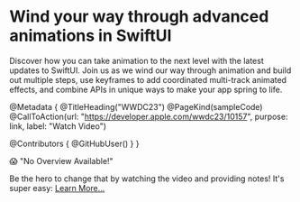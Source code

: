 # Wind your way through advanced animations in SwiftUI

Discover how you can take animation to the next level with the latest updates to SwiftUI. Join us as we wind our way through animation and build out multiple steps, use keyframes to add coordinated multi-track animated effects, and combine APIs in unique ways to make your app spring to life.

@Metadata {
   @TitleHeading("WWDC23")
   @PageKind(sampleCode)
   @CallToAction(url: "https://developer.apple.com/wwdc23/10157", purpose: link, label: "Watch Video")

   @Contributors {
      @GitHubUser(<replace this with your GitHub handle>)
   }
}

😱 "No Overview Available!"

Be the hero to change that by watching the video and providing notes! It's super easy:
 [Learn More…](https://wwdcnotes.github.io/WWDCNotes/documentation/wwdcnotes/contributing)
